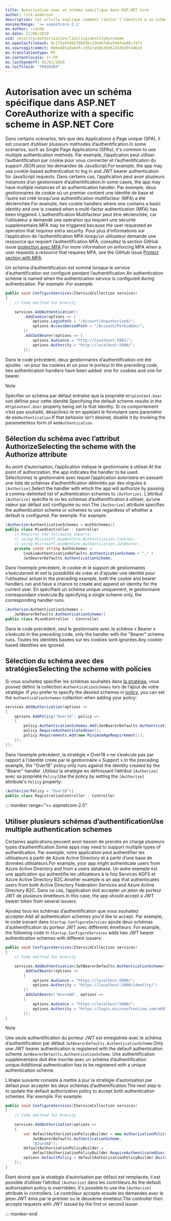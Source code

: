 ```yaml
---
title: Autorisation avec un schéma spécifique dans ASP.NET Core
author: rick-anderson
description: Cet article explique comment limiter l’identité à un schéma spécifique lors de l’utilisation de plusieurs méthodes d’authentification.
monikerRange: '>= aspnetcore-2.1'
ms.author: riande
ms.date: 11/08/2019
uid: security/authorization/limitingidentitybyscheme
ms.openlocfilehash: 9c173a4589279b03bc12b4b7dea594fae88cf471
ms.sourcegitcommit: 0b0e485a8a6dfcc65a7a58b365622b3839f4d624
ms.translationtype: MT
ms.contentlocale: fr-FR
ms.lasthandoff: 02/01/2020
ms.locfileid: "76928383"
---
```

# <a name="authorize-with-a-specific-scheme-in-aspnet-core"></a><span data-ttu-id="1cfa5-103">Autorisation avec un schéma spécifique dans ASP.NET Core</span><span class="sxs-lookup"><span data-stu-id="1cfa5-103">Authorize with a specific scheme in ASP.NET Core</span></span>

<span data-ttu-id="1cfa5-104">Dans certains scénarios, tels que des Applications à Page unique (SPA), il est courant d’utiliser plusieurs méthodes d’authentification.</span><span class="sxs-lookup"><span data-stu-id="1cfa5-104">In some scenarios, such as Single Page Applications (SPAs), it's common to use multiple authentication methods.</span></span> <span data-ttu-id="1cfa5-105">Par exemple, l’application peut utiliser l’authentification par cookie pour vous connecter et l’authentification du support JSON pour les demandes de JavaScript.</span><span class="sxs-lookup"><span data-stu-id="1cfa5-105">For example, the app may use cookie-based authentication to log in and JWT bearer authentication for JavaScript requests.</span></span> <span data-ttu-id="1cfa5-106">Dans certains cas, l’application peut avoir plusieurs instances d’un gestionnaire d’authentification.</span><span class="sxs-lookup"><span data-stu-id="1cfa5-106">In some cases, the app may have multiple instances of an authentication handler.</span></span> <span data-ttu-id="1cfa5-107">Par exemple, deux gestionnaires de cookie où un premier contient une identité de base et l’autre est créé lorsqu’une authentification multifacteur (MFA) a été déclenchée.</span><span class="sxs-lookup"><span data-stu-id="1cfa5-107">For example, two cookie handlers where one contains a basic identity and one is created when a multi-factor authentication (MFA) has been triggered.</span></span> <span data-ttu-id="1cfa5-108">L’authentification Multifacteur peut être déclenchée, car l’utilisateur a demandé une opération qui requiert une sécurité supplémentaire.</span><span class="sxs-lookup"><span data-stu-id="1cfa5-108">MFA may be triggered because the user requested an operation that requires extra security.</span></span> <span data-ttu-id="1cfa5-109">Pour plus d’informations sur l’application de l’authentification MFA lorsqu’un utilisateur demande une ressource qui requiert l’authentification MFA, consultez la section GitHub issue [protection avec MFA](https://github.com/aspnet/AspNetCore.Docs/issues/15791#issuecomment-580464195).</span><span class="sxs-lookup"><span data-stu-id="1cfa5-109">For more information on enforcing MFA when a user requests a resource that requires MFA, see the GitHub issue [Protect section with MFA](https://github.com/aspnet/AspNetCore.Docs/issues/15791#issuecomment-580464195).</span></span>

<span data-ttu-id="1cfa5-110">Un schéma d’authentification est nommé lorsque le service d’authentification est configuré pendant l’authentification.</span><span class="sxs-lookup"><span data-stu-id="1cfa5-110">An authentication scheme is named when the authentication service is configured during authentication.</span></span> <span data-ttu-id="1cfa5-111">Par exemple :</span><span class="sxs-lookup"><span data-stu-id="1cfa5-111">For example:</span></span>

```csharp
public void ConfigureServices(IServiceCollection services)
{
    // Code omitted for brevity

    services.AddAuthentication()
        .AddCookie(options => {
            options.LoginPath = "/Account/Unauthorized/";
            options.AccessDeniedPath = "/Account/Forbidden/";
        })
        .AddJwtBearer(options => {
            options.Audience = "http://localhost:5001/";
            options.Authority = "http://localhost:5000/";
        });
```

<span data-ttu-id="1cfa5-112">Dans le code précédent, deux gestionnaires d’authentification ont été ajoutés : un pour les cookies et un pour le porteur.</span><span class="sxs-lookup"><span data-stu-id="1cfa5-112">In the preceding code, two authentication handlers have been added: one for cookies and one for bearer.</span></span>

>[!NOTE]
><span data-ttu-id="1cfa5-113">Spécifier un schéma par défaut entraîne que la propriété `HttpContext.User` soit définie pour cette identité.</span><span class="sxs-lookup"><span data-stu-id="1cfa5-113">Specifying the default scheme results in the `HttpContext.User` property being set to that identity.</span></span> <span data-ttu-id="1cfa5-114">Si ce comportement n’est pas souhaité, désactivez-le en appelant le formulaire sans paramètre de `AddAuthentication`.</span><span class="sxs-lookup"><span data-stu-id="1cfa5-114">If that behavior isn't desired, disable it by invoking the parameterless form of `AddAuthentication`.</span></span>

## <a name="selecting-the-scheme-with-the-authorize-attribute"></a><span data-ttu-id="1cfa5-115">Sélection du schéma avec l’attribut Authorize</span><span class="sxs-lookup"><span data-stu-id="1cfa5-115">Selecting the scheme with the Authorize attribute</span></span>

<span data-ttu-id="1cfa5-116">Au point d’autorisation, l’application indique le gestionnaire à utiliser.</span><span class="sxs-lookup"><span data-stu-id="1cfa5-116">At the point of authorization, the app indicates the handler to be used.</span></span> <span data-ttu-id="1cfa5-117">Sélectionnez le gestionnaire avec lequel l’application autorisera en passant une liste de schémas d’authentification délimités par des virgules à `[Authorize]`.</span><span class="sxs-lookup"><span data-stu-id="1cfa5-117">Select the handler with which the app will authorize by passing a comma-delimited list of authentication schemes to `[Authorize]`.</span></span> <span data-ttu-id="1cfa5-118">L’attribut `[Authorize]` spécifie le ou les schémas d’authentification à utiliser, qu’une valeur par défaut soit configurée ou non.</span><span class="sxs-lookup"><span data-stu-id="1cfa5-118">The `[Authorize]` attribute specifies the authentication scheme or schemes to use regardless of whether a default is configured.</span></span> <span data-ttu-id="1cfa5-119">Par exemple :</span><span class="sxs-lookup"><span data-stu-id="1cfa5-119">For example:</span></span>

```csharp
[Authorize(AuthenticationSchemes = AuthSchemes)]
public class MixedController : Controller
    // Requires the following imports:
    // using Microsoft.AspNetCore.Authentication.Cookies;
    // using Microsoft.AspNetCore.Authentication.JwtBearer;
    private const string AuthSchemes =
        CookieAuthenticationDefaults.AuthenticationScheme + "," +
        JwtBearerDefaults.AuthenticationScheme;
```

<span data-ttu-id="1cfa5-120">Dans l’exemple précédent, le cookie et le support de gestionnaires s’exécuteront et ont la possibilité de créer et d'ajouter une identité pour l’utilisateur actuel.</span><span class="sxs-lookup"><span data-stu-id="1cfa5-120">In the preceding example, both the cookie and bearer handlers run and have a chance to create and append an identity for the current user.</span></span> <span data-ttu-id="1cfa5-121">En spécifiant un schéma unique uniquement, le gestionnaire correspondant s’exécute.</span><span class="sxs-lookup"><span data-stu-id="1cfa5-121">By specifying a single scheme only, the corresponding handler runs.</span></span>

```csharp
[Authorize(AuthenticationSchemes = 
    JwtBearerDefaults.AuthenticationScheme)]
public class MixedController : Controller
```

<span data-ttu-id="1cfa5-122">Dans le code précédent, seul le gestionnaire avec le schéma « Bearer » s’exécute.</span><span class="sxs-lookup"><span data-stu-id="1cfa5-122">In the preceding code, only the handler with the "Bearer" scheme runs.</span></span> <span data-ttu-id="1cfa5-123">Toutes les identités basées sur les cookies sont ignorées.</span><span class="sxs-lookup"><span data-stu-id="1cfa5-123">Any cookie-based identities are ignored.</span></span>

## <a name="selecting-the-scheme-with-policies"></a><span data-ttu-id="1cfa5-124">Sélection du schéma avec des stratégies</span><span class="sxs-lookup"><span data-stu-id="1cfa5-124">Selecting the scheme with policies</span></span>

<span data-ttu-id="1cfa5-125">Si vous souhaitez spécifier les schémas souhaités dans [la stratégie](xref:security/authorization/policies), vous pouvez définir la collection `AuthenticationSchemes` lors de l’ajout de votre stratégie :</span><span class="sxs-lookup"><span data-stu-id="1cfa5-125">If you prefer to specify the desired schemes in [policy](xref:security/authorization/policies), you can set the `AuthenticationSchemes` collection when adding your policy:</span></span>

```csharp
services.AddAuthorization(options =>
{
    options.AddPolicy("Over18", policy =>
    {
        policy.AuthenticationSchemes.Add(JwtBearerDefaults.AuthenticationScheme);
        policy.RequireAuthenticatedUser();
        policy.Requirements.Add(new MinimumAgeRequirement());
    });
});
```

<span data-ttu-id="1cfa5-126">Dans l’exemple précédent, la stratégie « Over18 » ne s’exécute pas par rapport à l’identité créée par le gestionnaire « Support ».</span><span class="sxs-lookup"><span data-stu-id="1cfa5-126">In the preceding example, the "Over18" policy only runs against the identity created by the "Bearer" handler.</span></span> <span data-ttu-id="1cfa5-127">Utilisez la stratégie en définissant l’attribut `[Authorize]` avec sa propriété `Policy`:</span><span class="sxs-lookup"><span data-stu-id="1cfa5-127">Use the policy by setting the `[Authorize]` attribute's `Policy` property:</span></span>

```csharp
[Authorize(Policy = "Over18")]
public class RegistrationController : Controller
```

::: moniker range=">= aspnetcore-2.0"

## <a name="use-multiple-authentication-schemes"></a><span data-ttu-id="1cfa5-128">Utiliser plusieurs schémas d’authentification</span><span class="sxs-lookup"><span data-stu-id="1cfa5-128">Use multiple authentication schemes</span></span>

<span data-ttu-id="1cfa5-129">Certaines applications peuvent avoir besoin de prendre en charge plusieurs types d’authentification.</span><span class="sxs-lookup"><span data-stu-id="1cfa5-129">Some apps may need to support multiple types of authentication.</span></span> <span data-ttu-id="1cfa5-130">Par exemple, votre application peut authentifier les utilisateurs à partir de Azure Active Directory et à partir d’une base de données utilisateurs.</span><span class="sxs-lookup"><span data-stu-id="1cfa5-130">For example, your app might authenticate users from Azure Active Directory and from a users database.</span></span> <span data-ttu-id="1cfa5-131">Un autre exemple est une application qui authentifie les utilisateurs à la fois Services ADFS et Azure Active Directory B2C.</span><span class="sxs-lookup"><span data-stu-id="1cfa5-131">Another example is an app that authenticates users from both Active Directory Federation Services and Azure Active Directory B2C.</span></span> <span data-ttu-id="1cfa5-132">Dans ce cas, l’application doit accepter un jeton de porteur JWT de plusieurs émetteurs.</span><span class="sxs-lookup"><span data-stu-id="1cfa5-132">In this case, the app should accept a JWT bearer token from several issuers.</span></span>

<span data-ttu-id="1cfa5-133">Ajoutez tous les schémas d’authentification que vous souhaitez accepter.</span><span class="sxs-lookup"><span data-stu-id="1cfa5-133">Add all authentication schemes you'd like to accept.</span></span> <span data-ttu-id="1cfa5-134">Par exemple, le code suivant dans `Startup.ConfigureServices` ajoute deux schémas d’authentification du porteur JWT avec différents émetteurs :</span><span class="sxs-lookup"><span data-stu-id="1cfa5-134">For example, the following code in `Startup.ConfigureServices` adds two JWT bearer authentication schemes with different issuers:</span></span>

```csharp
public void ConfigureServices(IServiceCollection services)
{
    // Code omitted for brevity

    services.AddAuthentication(JwtBearerDefaults.AuthenticationScheme)
        .AddJwtBearer(options =>
        {
            options.Audience = "https://localhost:5000/";
            options.Authority = "https://localhost:5000/identity/";
        })
        .AddJwtBearer("AzureAD", options =>
        {
            options.Audience = "https://localhost:5000/";
            options.Authority = "https://login.microsoftonline.com/eb971100-6f99-4bdc-8611-1bc8edd7f436/";
        });
}
```

> [!NOTE]
> <span data-ttu-id="1cfa5-135">Une seule authentification du porteur JWT est enregistrée avec le schéma d’authentification par défaut `JwtBearerDefaults.AuthenticationScheme`.</span><span class="sxs-lookup"><span data-stu-id="1cfa5-135">Only one JWT bearer authentication is registered with the default authentication scheme `JwtBearerDefaults.AuthenticationScheme`.</span></span> <span data-ttu-id="1cfa5-136">Une authentification supplémentaire doit être inscrite avec un schéma d’authentification unique.</span><span class="sxs-lookup"><span data-stu-id="1cfa5-136">Additional authentication has to be registered with a unique authentication scheme.</span></span>

<span data-ttu-id="1cfa5-137">L’étape suivante consiste à mettre à jour la stratégie d’autorisation par défaut pour accepter les deux schémas d’authentification.</span><span class="sxs-lookup"><span data-stu-id="1cfa5-137">The next step is to update the default authorization policy to accept both authentication schemes.</span></span> <span data-ttu-id="1cfa5-138">Par exemple :</span><span class="sxs-lookup"><span data-stu-id="1cfa5-138">For example:</span></span>

```csharp
public void ConfigureServices(IServiceCollection services)
{
    // Code omitted for brevity

    services.AddAuthorization(options =>
    {
        var defaultAuthorizationPolicyBuilder = new AuthorizationPolicyBuilder(
            JwtBearerDefaults.AuthenticationScheme,
            "AzureAD");
        defaultAuthorizationPolicyBuilder = 
            defaultAuthorizationPolicyBuilder.RequireAuthenticatedUser();
        options.DefaultPolicy = defaultAuthorizationPolicyBuilder.Build();
    });
}
```

<span data-ttu-id="1cfa5-139">Étant donné que la stratégie d’autorisation par défaut est remplacée, il est possible d’utiliser l’attribut `[Authorize]` dans les contrôleurs.</span><span class="sxs-lookup"><span data-stu-id="1cfa5-139">As the default authorization policy is overridden, it's possible to use the `[Authorize]` attribute in controllers.</span></span> <span data-ttu-id="1cfa5-140">Le contrôleur accepte ensuite les demandes avec le jeton JWT émis par le premier ou le deuxième émetteur.</span><span class="sxs-lookup"><span data-stu-id="1cfa5-140">The controller then accepts requests with JWT issued by the first or second issuer.</span></span>

::: moniker-end

